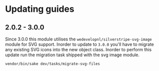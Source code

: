 # Updating guides

## 2.0.2 - 3.0.0
Since 3.0.0 this module utilises the `wedevelopnl/silverstripe-svg-image` module
for SVG support. Inorder to update to `3.0.0` you'll have to migrate any existing
SVG icons into the new object class. Inorder to perform this update run the 
migration task shipped with the svg image module.

```shell
vendor/bin/sake dev/tasks/migrate-svg-files
```
